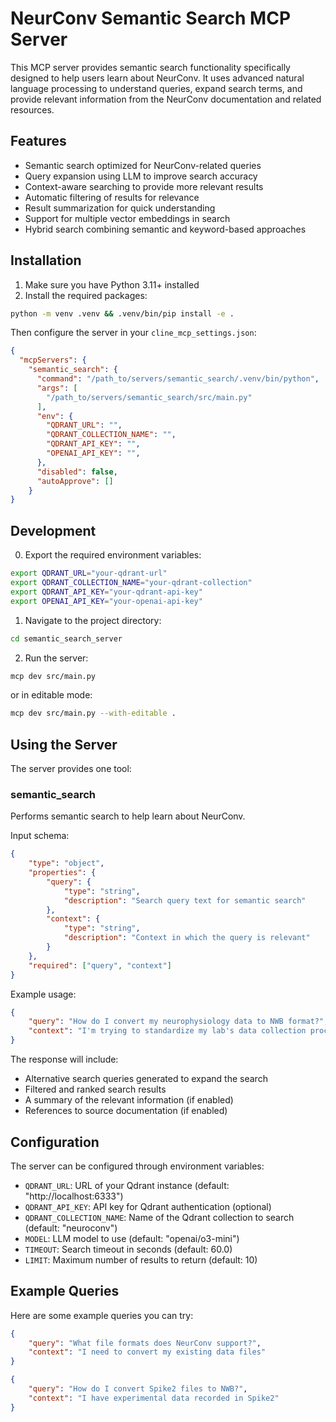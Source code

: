 # NeurConv Semantic Search MCP Server

This MCP server provides semantic search functionality specifically designed to help users learn about NeurConv. It uses advanced natural language processing to understand queries, expand search terms, and provide relevant information from the NeurConv documentation and related resources.

## Features

- Semantic search optimized for NeurConv-related queries
- Query expansion using LLM to improve search accuracy
- Context-aware searching to provide more relevant results
- Automatic filtering of results for relevance
- Result summarization for quick understanding
- Support for multiple vector embeddings in search
- Hybrid search combining semantic and keyword-based approaches

## Installation

1. Make sure you have Python 3.11+ installed
2. Install the required packages:
```bash
python -m venv .venv && .venv/bin/pip install -e .
```

Then configure the server in your `cline_mcp_settings.json`:

```json
{
  "mcpServers": {
    "semantic_search": {
      "command": "/path_to/servers/semantic_search/.venv/bin/python",
      "args": [
        "/path_to/servers/semantic_search/src/main.py"
      ],
      "env": {
        "QDRANT_URL": "",
        "QDRANT_COLLECTION_NAME": "",
        "QDRANT_API_KEY": "",
        "OPENAI_API_KEY": "",
      },
      "disabled": false,
      "autoApprove": []
    }
}
```

## Development

0. Export the required environment variables:
```bash
export QDRANT_URL="your-qdrant-url"
export QDRANT_COLLECTION_NAME="your-qdrant-collection"
export QDRANT_API_KEY="your-qdrant-api-key"
export OPENAI_API_KEY="your-openai-api-key"
```

1. Navigate to the project directory:
```bash
cd semantic_search_server
```

2. Run the server:
```bash
mcp dev src/main.py
```

or in editable mode:
```bash
mcp dev src/main.py --with-editable .
```

## Using the Server

The server provides one tool:

### semantic_search

Performs semantic search to help learn about NeurConv.

Input schema:
```json
{
    "type": "object",
    "properties": {
        "query": {
            "type": "string",
            "description": "Search query text for semantic search"
        },
        "context": {
            "type": "string",
            "description": "Context in which the query is relevant"
        }
    },
    "required": ["query", "context"]
}
```

Example usage:
```json
{
    "query": "How do I convert my neurophysiology data to NWB format?",
    "context": "I'm trying to standardize my lab's data collection process"
}
```

The response will include:
- Alternative search queries generated to expand the search
- Filtered and ranked search results
- A summary of the relevant information (if enabled)
- References to source documentation (if enabled)

## Configuration

The server can be configured through environment variables:

- `QDRANT_URL`: URL of your Qdrant instance (default: "http://localhost:6333")
- `QDRANT_API_KEY`: API key for Qdrant authentication (optional)
- `QDRANT_COLLECTION_NAME`: Name of the Qdrant collection to search (default: "neuroconv")
- `MODEL`: LLM model to use (default: "openai/o3-mini")
- `TIMEOUT`: Search timeout in seconds (default: 60.0)
- `LIMIT`: Maximum number of results to return (default: 10)

## Example Queries

Here are some example queries you can try:

```json
{
    "query": "What file formats does NeurConv support?",
    "context": "I need to convert my existing data files"
}
```

```json
{
    "query": "How do I convert Spike2 files to NWB?",
    "context": "I have experimental data recorded in Spike2"
}
```